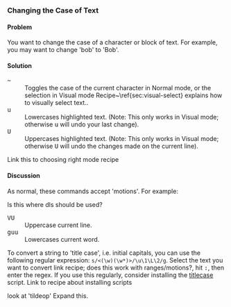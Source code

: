 ### Changing the Case of Text

<h4>Problem</h4>

You want to change the case of a character or block of text. For example,
you may want to change 'bob' to 'Bob'.

<h4>Solution</h4>

<dl>
  <dt><kbd>~</kbd>
  <dd>Toggles the case of the current character in Normal
  mode, or the selection in Visual mode <span class="fn">Recipe~\ref{sec:visual-select}
    explains how to visually select text.</span>.</dd>
  <dt><kbd>u</kbd></dt>
  <dd>Lowercases highlighted text. (Note: This only works in
  Visual mode; otherwise <kbd>u</kbd> will undo your last change).</dd>
  <dt><kbd>U</kbd>
  <dd>Uppercases highlighted text. (Note: This only works in
Visual mode; otherwise <kbd>U</kbd> will undo the changes made on the
current line).</dd>
</dl>

<span class="todo">Link this to choosing right mode recipe</span></p>

<h4>Discussion</h4>

As normal, these commands accept 'motions'. For example:</p>

<span class="todo">Is this where dls should be used?</span></p>

<dl>
  <dt><kbd>VU</kbd></dt>
  <dd>Uppercase current line.</dd>
  <dt><kbd>guu</kbd></dt>
  <dd>Lowercases current word.</dd>
</dl>   

To convert a string to 'title case', i.e. initial capitals, you can use the
following regular expression: <code>s/\<\(\w\)\(\w*\)\>/\u\1\L\2/g</code>.
Select the text you want to convert <span class="todo">link recipe; does this
  work with ranges/motions?</span>, hit <kbd>:</kbd>, then
enter the regex.  If you use this regularly, consider installing the
<a href="http://www.vim.org/scripts/script.php?script_id=439">titlecase</a>
script. <span class="todo">Link to recipe about installing scripts</span>

<span class="todo">look at 'tildeop'</span>
<span class="todo">Expand this</span>.
